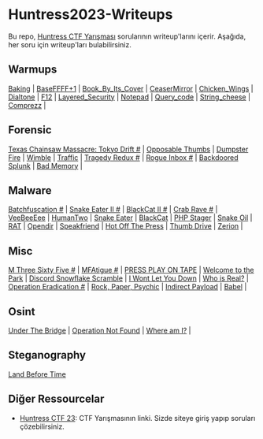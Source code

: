 # Huntress2023-Writeups

Bu repo, [Huntress CTF Yarışması](https://huntress.ctf.games/scoreboard) sorularının writeup'larını içerir. Aşağıda, her soru için writeup'ları bulabilirsiniz.

## Warmups

[Baking](/Depo/Warmups/Baking/) | [BaseFFFF+1](/Depo/Warmups/BaseFFFF%2B1/) | [Book_By_Its_Cover](/Depo/Warmups/Book_By_Its_Cover/) | [CeaserMirror](/Depo/Warmups/CeaserMirror/) |
[Chicken_Wings](/Depo/Warmups/Chicken_Wings/) | [Dialtone](/Depo/Warmups/Dialtone/) | [F12](/Depo/Warmups/F12/) | [Layered_Security](/Depo/Warmups/Layered_Security/) |
[Notepad](/Depo/Warmups/Notepad/) | [Query_code](/Depo/Warmups/Query_code/) | [String_cheese](/Depo/Warmups/String_cheese/) | [Comprezz](/Depo/Warmups/comprezz/) |



## Forensic

[Texas Chainsaw Massacre: Tokyo Drift #]() | [Opposable Thumbs](https://github.com/mel4mi/Huntress2023-Writeups/tree/main/Depo/Forensics/Opposable_Thumbs) | [Dumpster Fire](https://github.com/mel4mi/Huntress2023-Writeups/tree/main/Depo/Forensics/Dumpster_Fire) | [Wimble](https://github.com/mel4mi/Huntress2023-Writeups/tree/main/Depo/Forensics/Wimble) | [Traffic](https://github.com/mel4mi/Huntress2023-Writeups/tree/main/Depo/Forensics/Traffic) | [Tragedy Redux #](https://github.com/mel4mi/Huntress2023-Writeups/tree/main/Depo/Forensics/Tragedy_Redux) | [Rogue Inbox #](https://github.com/mel4mi/Huntress2023-Writeups/tree/main/Depo/Forensics/Rogue_Inbox) | [Backdoored Splunk](https://github.com/mel4mi/Huntress2023-Writeups/tree/main/Depo/Forensics/Backdoored_Splunk) | [Bad Memory](https://github.com/mel4mi/Huntress2023-Writeups/tree/main/Depo/Forensics/Bad_Memory) |

## Malware

[Batchfuscation #]() | [Snake Eater II #]() | [BlackCat II #]() | [Crab Rave #]() | [VeeBeeEee](https://github.com/mel4mi/Huntress2023-Writeups/tree/main/Depo/Malware/VeeBeeEee) | [HumanTwo](https://github.com/mel4mi/Huntress2023-Writeups/tree/main/Depo/Malware/Human_Two) | [Snake Eater](https://github.com/mel4mi/Huntress2023-Writeups/tree/main/Depo/Malware/Snake_Eater) | [BlackCat](https://github.com/mel4mi/Huntress2023-Writeups/tree/main/Depo/Malware/BlackCat) | [PHP Stager](https://github.com/mel4mi/Huntress2023-Writeups/tree/main/Depo/Malware/Php_Stager) | [Snake Oil](https://github.com/mel4mi/Huntress2023-Writeups/tree/main/Depo/Malware/Snake_Oil) | [RAT](https://github.com/mel4mi/Huntress2023-Writeups/tree/main/Depo/Malware/Rat) | [Opendir](https://github.com/mel4mi/Huntress2023-Writeups/tree/main/Depo/Malware/Opendir) | [Speakfriend](https://github.com/mel4mi/Huntress2023-Writeups/tree/main/Depo/Malware/SpeakFriends) | [Hot Off The Press](https://github.com/mel4mi/Huntress2023-Writeups/tree/main/Depo/Malware/Hot_of_the_Press) | [Thumb Drive](https://github.com/mel4mi/Huntress2023-Writeups/tree/main/Depo/Malware/Thumb_Drive) | [Zerion](https://github.com/mel4mi/Huntress2023-Writeups/tree/main/Depo/Malware/Zerion) |

## Misc

[M Three Sixty Five #]() | [MFAtigue #]() | [PRESS PLAY ON TAPE](https://github.com/mel4mi/Huntress2023-Writeups/tree/main/Depo/Miscellaneous/Press_Play_On_Tape) | [Welcome to the Park](https://github.com/mel4mi/Huntress2023-Writeups/tree/main/Depo/Miscellaneous/Welcome_To_The_Park) | [Discord Snowflake Scramble](https://github.com/mel4mi/Huntress2023-Writeups/tree/main/Depo/Miscellaneous/Discord_Snowflake_Scramble) | [I Wont Let You Down](https://github.com/mel4mi/Huntress2023-Writeups/tree/main/Depo/Miscellaneous/I_Want_Let_You_Down) | [Who is Real?]() | [Operation Eradication #]() | [Rock, Paper, Psychic](https://github.com/mel4mi/Huntress2023-Writeups/tree/main/Depo/Miscellaneous/Rock_Paper_Psychic) | [Indirect Payload](https://github.com/mel4mi/Huntress2023-Writeups/tree/main/Depo/Miscellaneous/Indirect_Payload) | [Babel](https://github.com/mel4mi/Huntress2023-Writeups/tree/main/Depo/Miscellaneous/Babel) |

## Osint
[Under The Bridge](https://github.com/mel4mi/Huntress2023-Writeups/tree/main/Depo/OSINT/Under_The_Bridge) | [Operation Not Found](https://github.com/mel4mi/Huntress2023-Writeups/tree/main/Depo/OSINT/Operation_Not_Found) | [Where am I?](https://github.com/mel4mi/Huntress2023-Writeups/tree/main/Depo/OSINT/Where_Am_I) |


## Steganography
[Land Before Time](https://github.com/mel4mi/Huntress2023-Writeups/tree/main/Depo/Steganography/Land_Before_Time) 


## Diğer Ressourcelar

- [Huntress CTF 23](https://huntress.ctf.games/challenges): CTF Yarışmasının linki. Sizde siteye giriş yapıp soruları çözebilirsiniz.
